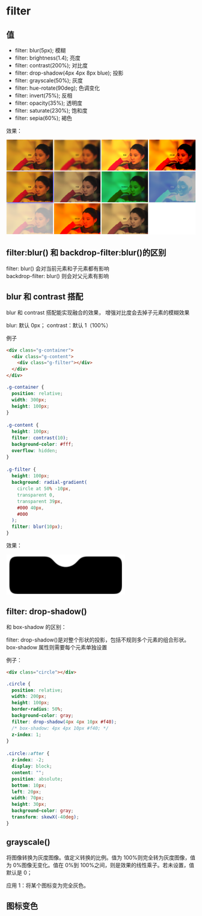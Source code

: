 # filter

## 值

- filter: blur(5px); 模糊
- filter: brightness(1.4); 亮度
- filter: contrast(200%); 对比度
- filter: drop-shadow(4px 4px 8px blue); 投影
- filter: grayscale(50%); 灰度
- filter: hue-rotate(90deg); 色调变化
- filter: invert(75%); 反相
- filter: opacity(35%); 透明度
- filter: saturate(230%); 饱和度
- filter: sepia(60%); 褐色

效果：

![](./assets/2.png)

## filter:blur() 和 backdrop-filter:blur()的区别

filter: blur() 会对当前元素和子元素都有影响  
backdrop-filter: blur() 则会对父元素有影响

## blur 和 contrast 搭配

blur 和 contrast 搭配能实现融合的效果， 增强对比度会去掉子元素的模糊效果

blur: 默认 0px；
contrast：默认 1（100%）

例子

```html
<div class="g-container">
  <div class="g-content">
    <div class="g-filter"></div>
  </div>
</div>
```

```css
.g-container {
  position: relative;
  width: 300px;
  height: 100px;
}

.g-content {
  height: 100px;
  filter: contrast(10);
  background-color: #fff;
  overflow: hidden;
}

.g-filter {
  height: 100px;
  background: radial-gradient(
    circle at 50% -10px,
    transparent 0,
    transparent 39px,
    #000 40px,
    #000
  );
  filter: blur(10px);
}
```

效果：

![](./assets/1.png)

## filter: drop-shadow()

和 box-shadow 的区别：

filter: drop-shadow()是对整个形状的投影，包括不规则多个元素的组合形状。box-shadow 属性则需要每个元素单独设置

例子：

```html
<div class="circle"></div>
```

```css
.circle {
  position: relative;
  width: 200px;
  height: 100px;
  border-radius: 50%;
  background-color: gray;
  filter: drop-shadow(4px 4px 10px #f40);
  /* box-shadow: 4px 4px 10px #f40; */
  z-index: 1;
}

.circle::after {
  z-index: -2;
  display: block;
  content: "";
  position: absolute;
  bottom: 10px;
  left: 20px;
  width: 70px;
  height: 30px;
  background-color: gray;
  transform: skewX(-40deg);
}
```

## grayscale()

将图像转换为灰度图像。值定义转换的比例。值为 100%则完全转为灰度图像，值为 0%图像无变化。值在 0%到 100%之间，则是效果的线性乘子。若未设置，值默认是 0；

应用 1：将某个图标变为完全灰色。

## 图标变色
